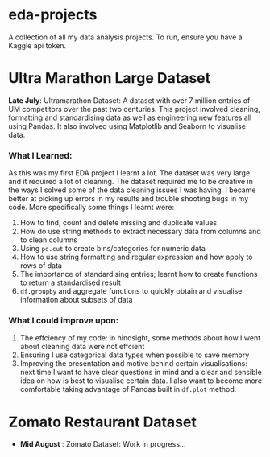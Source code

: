 # eda-projects

A collection of all my data analysis projects. To run, ensure you have a Kaggle api token.
# Ultra Marathon Large Dataset
**Late July**: Ultramarathon Dataset: A dataset with over 7 million entries of UM competitors over the past two centuries. This project involved cleaning, formatting and standardising data as well as engineering new features all using Pandas. It also involved using Matplotlib and Seaborn to visualise data.
### What I Learned: 
As this was my first EDA project I learnt a lot. The dataset was very large and it required a lot of cleaning. The dataset required me to be creative in the ways I solved some of the data cleaning issues I was having. I became better at picking up errors in my results and trouble shooting bugs in my code. More specifically some things I learnt were: 
  1. How to find, count and delete missing and duplicate values
  2. How do use string methods to extract necessary data from columns and to clean columns
  3. Using `pd.cut` to create bins/categories for numeric data
  4. How to use string formatting and regular expression and how apply to rows of data
  5. The importance of standardising entries; learnt how to create functions to return a standardised result
  6. `df.groupby` and aggregate functions to quickly obtain and visualise information about subsets of data
### What I could improve upon: 
  1. The effciency of my code: in hindsight, some methods about how I went about cleaning data were not effcient
  2. Ensuring I use categorical data types when possible to save memory
  3. Improving the presentation and motive behind certain visualisations: next time I want to have clear questions in mind and a clear and sensible idea on how is best to visualise certain data. I also want to become more comfortable taking advantage of Pandas built in `df.plot` method.
# Zomato Restaurant Dataset
- **Mid August** : Zomato Dataset: Work in progress...
